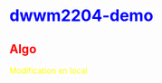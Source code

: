 <style>
  h1
  {
  color:blue;
  }
  h2
  {
   color:red;
  }
  p
  {
  color:yellow;
  }
</style>
<h1>dwwm2204-demo</h1>
<h2>Algo</h2>

<p>Modification en local</p>
